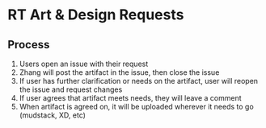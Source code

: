 # RT Art & Design Requests

## Process

1. Users open an issue with their request
1. Zhang will post the artifact in the issue, then close the issue
1. If user has further clarification or needs on the artifact, user will reopen the issue and request changes
1. If user agrees that artifact meets needs, they will leave a comment
1. When artifact is agreed on, it will be uploaded wherever it needs to go (mudstack, XD, etc)
